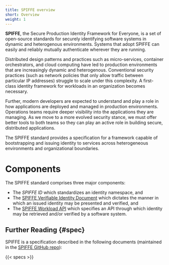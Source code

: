 ```yaml
---
title: SPIFFE overview
short: Overview
weight: 1
---
```


**SPIFFE**, the Secure Production Identity Framework for Everyone, is a set of open-source standards for securely identifying software systems in dynamic and heterogenous environments. Systems that adopt SPIFFE can easily and reliably mutually authenticate wherever they are running.

Distributed design patterns and practices such as micro-services, container orchestrators, and cloud computing have led to production environments that are increasingly dynamic and heterogenous. Conventional security practices (such as network policies that only allow traffic between particular IP addresses) struggle to scale under this complexity. A first-class identity framework for workloads in an organization becomes necessary.

Further, modern developers are expected to understand and play a role in how applications are deployed and managed in production environments. Operations teams require deeper visibility into the applications they are managing. As we move to a more evolved security stance, we must offer better tools to both teams so they can play an active role in building secure, distributed applications.

The SPIFFE standard provides a specification for a framework capable of bootstrapping and issuing identity to services across heterogeneous environments and organizational boundaries.

# Components

The SPIFFE standard comprises three major components:

* The *SPIFFE ID* which standardizes an identity namespace, and
* The [SPIFFE Verifiable Identity Document](https://github.com/spiffe/spiffe/blob/master/standards/SPIFFE-ID.md) which dictates the manner in which an issued identity may be presented and verified, and
* The [SPIFFE Workload API](https://github.com/spiffe/spiffe/blob/master/standards/SPIFFE_Workload_API.md) which specifies an API through which identity may be retrieved and/or verified by a software system.

## Further Reading {#spec}

SPIFFE is a specification described in the following documents (maintained in the [SPIFFE GitHub repo](https://github.com/spiffe/spiffe)):

{{< specs >}}
